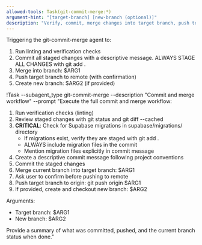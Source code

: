 ```yaml
---
allowed-tools: Task(git-commit-merge:*)
argument-hint: "[target-branch] [new-branch (optional)]"
description: "Verify, commit, merge changes into target branch, push to remote, and optionally create a new branch"
---
```


Triggering the git-commit-merge agent to:
1. Run linting and verification checks
2. Commit all staged changes with a descriptive message. ALWAYS STAGE ALL CHANGES with git add .
3. Merge into branch: $ARG1
4. Push target branch to remote (with confirmation)
5. Create new branch: $ARG2 (if provided)

!Task --subagent_type git-commit-merge --description "Commit and merge workflow" --prompt "Execute the full commit and merge workflow:

1. Run verification checks (linting)
2. Review staged changes with git status and git diff --cached
3. **CRITICAL**: Check for Supabase migrations in supabase/migrations/ directory
   - If migrations exist, verify they are staged with git add .
   - ALWAYS include migration files in the commit
   - Mention migration files explicitly in commit message
4. Create a descriptive commit message following project conventions
5. Commit the staged changes
6. Merge current branch into target branch: $ARG1
7. Ask user to confirm before pushing to remote
8. Push target branch to origin: git push origin $ARG1
9. If provided, create and checkout new branch: $ARG2

Arguments:
- Target branch: $ARG1
- New branch: $ARG2

Provide a summary of what was committed, pushed, and the current branch status when done."
